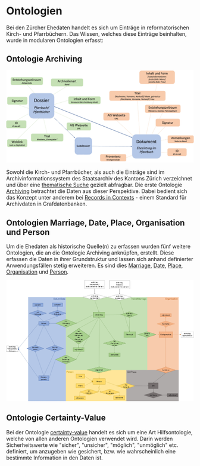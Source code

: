 # Ontologien

Bei den Zürcher Ehedaten handelt es sich um Einträge in reformatorischen Kirch- und Pfarrbüchern. Das Wissen, welches diese Einträge beinhalten, wurde in modularen Ontologien erfasst:

## Ontologie Archiving

<div align="center"><img src="/images/AIS.jpg" width="700"></div>

Sowohl die Kirch- und Pfarrbücher, als auch die Einträge sind im Archivinformationssystem des Staatsarchiv des Kantons Zürich verzeichnet und über eine [thematische Suche](https://archives-quickaccess.ch/search/stazh/edb) gezielt abfragbar. Die erste Ontologie [Archiving](https://github.com/stazh/sw-ehedaten/tree/main/ontology/archiving) betrachtet die Daten aus dieser Perspektive. Dabei bedient sich das Konzept unter anderem bei [Records in Contexts](https://www.ica.org/en/records-in-contexts-conceptual-model) - einem Standard für Archivdaten in Grafdatenbanken.

## Ontologien Marriage, Date, Place, Organisation und Person

Um die Ehedaten als historische Quelle(n) zu erfassen wurden fünf weitere Ontologien, die an die Ontologie Archiving anknüpfen, erstellt. Diese erfassen die Daten in ihrer Grundstruktur und lassen sich anhand definierter Anwendungsfällen stetig erweiteren. Es sind dies [Marriage](https://github.com/stazh/sw-ehedaten/tree/main/ontology/marriage), [Date](https://github.com/stazh/sw-ehedaten/tree/main/ontology/date), [Place](https://github.com/stazh/sw-ehedaten/tree/main/ontology/place), [Organisation](https://github.com/stazh/sw-ehedaten/tree/main/ontology/organisation) und [Person](https://github.com/stazh/sw-ehedaten/tree/main/ontology/person).

<div align="center"><img src="/images/Ontologybasic.jpg" width="1000"></div>


## Ontologie Certainty-Value

Bei der Ontologie [certainty-value](https://github.com/stazh/sw-ehedaten/tree/main/ontology/certainty-value) handelt es sich um eine Art Hilfsontologie, welche von allen anderen Ontologien verwendet wird. Darin werden Sicherheitswerte wie "sicher", "unsicher", "möglich", "unmöglich" etc. definiert, um anzugeben wie gesichert, bzw. wie wahrscheinlich eine bestimmte Information in den Daten ist. 

